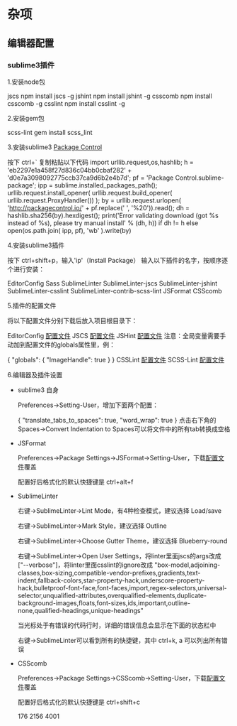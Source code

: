 # 杂项

## 编辑器配置

### sublime3插件

1.安装node包

jscs npm install jscs -g
jshint npm install jshint -g
csscomb npm install csscomb -g
csslint npm install csslint -g

2.安装gem包

scss-lint gem install scss_lint

3.安装sublime3 [Package Control](https://packagecontrol.io/installation#st3)

按下 ctrl+`
复制粘贴以下代码 import urllib.request,os,hashlib; h = 'eb2297e1a458f27d836c04bb0cbaf282' + 'd0e7a3098092775ccb37ca9d6b2e4b7d'; pf = 'Package Control.sublime-package'; ipp = sublime.installed_packages_path(); urllib.request.install_opener( urllib.request.build_opener( urllib.request.ProxyHandler()) ); by = urllib.request.urlopen( 'http://packagecontrol.io/' + pf.replace(' ', '%20')).read(); dh = hashlib.sha256(by).hexdigest(); print('Error validating download (got %s instead of %s), please try manual install' % (dh, h)) if dh != h else open(os.path.join( ipp, pf), 'wb' ).write(by)

4.安装sublime3插件
    
按下 ctrl+shift+p，输入'ip'（Install Package）
输入以下插件的名字，按顺序逐个进行安装：

EditorConfig
Sass
SublimeLinter
SublimeLinter-jscs
SublimeLinter-jshint
SublimeLinter-csslint
SublimeLinter-contrib-scss-lint
JSFormat
CSScomb

5.插件的配置文件

将以下配置文件分别下载后放入项目根目录下：

EditorConfig [配置文件](http://alloyteam.github.io/CodeGuide/.editorconfig)
JSCS [配置文件](http://alloyteam.github.io/CodeGuide/.jscsrc)
JSHint [配置文件](http://alloyteam.github.io/CodeGuide/.jshintrc)
注意：全局变量需要手动加到配置文件的globals属性里，例：

{
    "globals": {
        "ImageHandle": true
    }
}
CSSLint [配置文件](http://alloyteam.github.io/CodeGuide/.csslintrc)
SCSS-Lint [配置文件](http://alloyteam.github.io/CodeGuide/.scss-lint.yml)

6.编辑器及插件设置

* sublime3 自身

    Preferences->Setting-User，增加下面两个配置：
    
    {
        "translate_tabs_to_spaces": true,
        "word_wrap": true
    }
    点击右下角的Spaces->Convert Indentation to Spaces可以将文件中的所有tab转换成空格

* JSFormat

    Preferences->Package Settings->JSFormat->Setting-User，下载[配置文件](http://alloyteam.github.io/CodeGuide/jsformat_setting_user.json)覆盖
    
    配置好后格式化的默认快捷键是 ctrl+alt+f

* SublimeLinter

    右键->SublimeLinter->Lint Mode，有4种检查模式，建议选择 Load/save
    
    右键->SublimeLinter->Mark Style，建议选择 Outline
    
    右键->SublimeLinter->Choose Gutter Theme，建议选择 Blueberry-round
    
    右键->SublimeLinter->Open User Settings，将linter里面jscs的args改成 ["--verbose"]，将linter里面csslint的ignore改成 "box-model,adjoining-classes,box-sizing,compatible-vendor-prefixes,gradients,text-indent,fallback-colors,star-property-hack,underscore-property-hack,bulletproof-font-face,font-faces,import,regex-selectors,universal-selector,unqualified-attributes,overqualified-elements,duplicate-background-images,floats,font-sizes,ids,important,outline-none,qualified-headings,unique-headings"
    
    当光标处于有错误的代码行时，详细的错误信息会显示在下面的状态栏中
    
    右键->SublimeLinter可以看到所有的快捷键，其中 ctrl+k, a 可以列出所有错误

* CSScomb

    Preferences->Package Settings->CSScomb->Setting-User，下载[配置文件](http://alloyteam.github.io/CodeGuide/csscomb_setting_user.json)覆盖
    
    配置好后格式化的默认快捷键是 ctrl+shift+c
    
    
    176 2156 4001